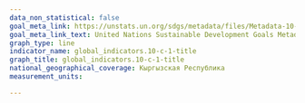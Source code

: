 ```yaml
---
data_non_statistical: false
goal_meta_link: https://unstats.un.org/sdgs/metadata/files/Metadata-10-0c-01.pdf
goal_meta_link_text: United Nations Sustainable Development Goals Metadata (pdf 564kB)
graph_type: line
indicator_name: global_indicators.10-c-1-title
graph_title: global_indicators.10-c-1-title
national_geographical_coverage: Кыргызская Республика
measurement_units: 

---
```

